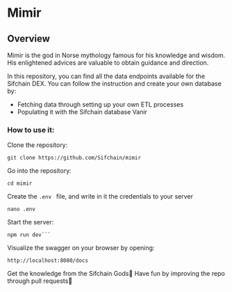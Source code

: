 # Mimir

## Overview
Mimir is the god in Norse mythology famous for his knowledge and wisdom. His enlightened advices are valuable to obtain guidance and direction.

In this repository, you can find all the data endpoints available for the Sifchain DEX. 
You can follow the instruction and create your own database by:
- Fetching data through setting up your own ETL processes 
- Populating it with the Sifchain database Vanir


### How to use it:

Clone the repository:
```
git clone https://github.com/Sifchain/mimir
```

Go into the repository: 
```
cd mimir
```


Create the ```.env ``` file, and write in it the credentials to your server
```
nano .env
```

Start the server:

```
npm run dev```
```

Visualize the swagger on your browser by opening:
```
http://localhost:8080/docs
```

Get the knowledge from the Sifchain Gods:crystal_ball:
Have fun by improving the repo through pull requests:muscle:

